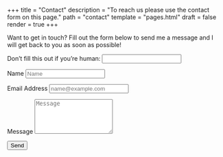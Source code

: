 +++
title = "Contact"
description = "To reach us please use the contact form on this page."
path = "contact"
template = "pages.html"
draft = false
render = true
+++

<p>Want to get in touch? Fill out the form below to send me a message and I will get back to you as soon as possible!</p>
<form name="contact"
      method="POST"
      data-netlify="true"
      netlify-honeypot="winnie"
      data-netlify-recaptcha="true">
  
  <p class="hidden">
    <label>
      Don’t fill this out if you’re human: <input name="winnie" />
    </label>
  </p>
  
  <p>
    <label for="name">Name</label>
    <input type="text" placeholder="Name" id="name" name="name" required data-validation-required-message="Please enter your name." />
  </p>
  
  <p>
    <label for="email">Email Address</label>
    <input type="email" placeholder="name@example.com" id="email" name="email" required data-validation-required-message="Please enter your email address." />
  </p>
  
  <p>
    <label for="message">Message</label>
    <textarea rows="5" placeholder="Message" id="message" name="message" required data-validation-required-message="Please enter a message."></textarea>
  </p>
  
  <div id="success"></div>
  <p>
    <button type="submit" id="sendMessageButton">Send</button>
  </p>
</form>
